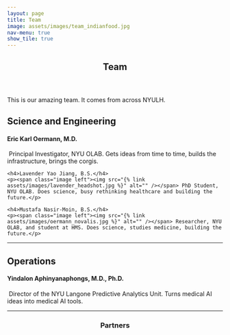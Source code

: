 ```yaml
---
layout: page
title: Team
image: assets/images/team_indianfood.jpg
nav-menu: true
show_tile: true
---
```


<!-- Main -->
<div id="main" class="alt">

<!-- Team -->
<section id="one">
	<div class="inner">
		<header class="major">
			<h1>Team</h1>
		</header>

<p>This is our amazing team. It comes from across NYULH.</p>

<!-- Science and Engineering -->
<h2 id="elements">Science and Engineering</h2>
<div class="row 200%">

<div class="row">
	<h4>Eric Karl Oermann, M.D.</h4>
	<p><span class="image left"><img src="{% link assets/images/oermann_novalis.jpg %}" alt="" /></span> Principal Investigator, NYU OLAB. Gets ideas from time to time, builds the infrastructure, brings the corgis.</p>

	<h4>Lavender Yao Jiang, B.S.</h4>
	<p><span class="image left"><img src="{% link assets/images/lavender_headshot.jpg %}" alt="" /></span> PhD Student, NYU OLAB. Does science, busy rethinking healthcare and building the future.</p>

	<h4>Mustafa Nasir-Moin, B.S.</h4>
	<p><span class="image left"><img src="{% link assets/images/oermann_novalis.jpg %}" alt="" /></span> Researcher, NYU OLAB, and student at HMS. Does science, studies medicine, building the future.</p>
</div>

<hr class="major" />

<!-- Elements -->
<h2 id="elements">Operations</h2>
<div class="row 200%">

<div class="row">
	<h4>Yindalon Aphinyanaphongs, M.D., Ph.D.</h4>
	<p><span class="image left"><img src="{% link assets/images/YindalonAphinyanaphongs_headshot.jpg %}" alt="" /></span> Director of the NYU Langone Predictive Analytics Unit. Turns medical AI ideas into medical AI tools.</p>

</div>

<hr class="major" />

<!-- Partners -->
<section id="one">
	<div class="inner">
		<header class="major">
			<h1>Partners</h1>
		</header>

